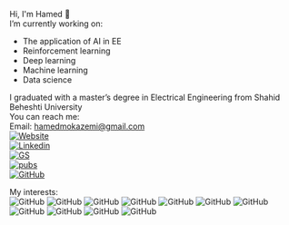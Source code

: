 Hi, I'm Hamed 👋  
I’m currently working on:
- The application of AI in EE
- Reinforcement learning
- Deep learning
- Machine learning
- Data science

I graduated with a master’s degree in Electrical Engineering from Shahid Beheshti University  
You can reach me:  
Email: hamedmokazemi@gmail.com  
[![Website](https://img.shields.io/badge/site:-abouthamed.com-blue?style=flat-square)](https://abouthamed.com)  
[![Linkedin](https://img.shields.io/badge/LinkedIn-0077B5?style=flat-square&logo=LinkedIn)](https://www.linkedin.com/in/hamedmokazemi/)  
[![GS](https://img.shields.io/badge/Google%20Scholar-black?style=flat-square)](https://scholar.google.com/citations?hl=en&user=NjtgLrwAAAAJ)  
[![pubs](https://img.shields.io/badge/Publons-336699?style=flat-square)](https://publons.com/researcher/3963629/hamed-mohammad-kazemi/)  
[![GitHub](https://img.shields.io/badge/GitHub-100000?style=flat-square&logo=GitHub)](https://github.com/hamedmokazemi)  
  
  
  
My interests:  
![GitHub](https://img.shields.io/badge/Python-3776AB?style=flat-square&logo=python&logoColor=white)   ![GitHub](https://img.shields.io/badge/TensorFlow-FF6F00?style=flat-square&logo=TensorFlow&logoColor=white)   ![GitHub](https://img.shields.io/badge/scikit_learn-F7931E?style=flat-square&logo=scikit-learn&logoColor=white)   ![GitHub](https://img.shields.io/badge/Keras-D00000?style=flat-square&logo=Keras&logoColor=white)   ![GitHub](https://img.shields.io/badge/Jupyter-F37626.svg?&style=flat-square&logo=Jupyter&logoColor=white)      ![GitHub](https://img.shields.io/badge/conda-342B029.svg?&style=flat-square&logo=anaconda&logoColor=white)      ![GitHub](https://img.shields.io/badge/pycharm-143?style=flat-square&logo=pycharm&logoColor=black&color=black&labelColor=green)      ![GitHub](https://img.shields.io/badge/sublime_text-%23575757.svg?&style=flat-square&logo=sublime-text&logoColor=important)      ![GitHub](https://img.shields.io/badge/Atom-66595C?style=flat-square&logo=Atom&logoColor=white
)      ![GitHub](https://colab.research.google.com/assets/colab-badge.svg)     ![GitHub](https://img.shields.io/badge/RASPBERRY%20PI-C51A4A.svg?&style=flat-square&logo=raspberry%20pi&logoColor=white)      
